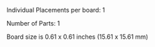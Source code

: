 Individual Placements per board: 1

Number of Parts: 1


Board size is 0.61 x 0.61 inches (15.61 x 15.61 mm)

